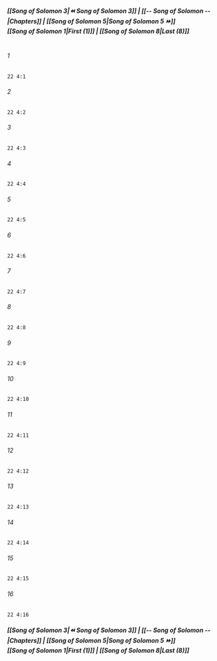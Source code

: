 
##### **[[Song of Solomon 3|⏪ Song of Solomon 3]] | [[-- Song of Solomon --|Chapters]] | [[Song of Solomon 5|Song of Solomon 5 ⏩]]**<br>**[[Song of Solomon 1|First (1)]] | [[Song of Solomon 8|Last (8)]]**<br><br>

###### 1
``` verse
22 4:1
```
###### 2
``` verse
22 4:2
```
###### 3
``` verse
22 4:3
```
###### 4
``` verse
22 4:4
```
###### 5
``` verse
22 4:5
```
###### 6
``` verse
22 4:6
```
###### 7
``` verse
22 4:7
```
###### 8
``` verse
22 4:8
```
###### 9
``` verse
22 4:9
```
###### 10
``` verse
22 4:10
```
###### 11
``` verse
22 4:11
```
###### 12
``` verse
22 4:12
```
###### 13
``` verse
22 4:13
```
###### 14
``` verse
22 4:14
```
###### 15
``` verse
22 4:15
```
###### 16
``` verse
22 4:16
```

##### **[[Song of Solomon 3|⏪ Song of Solomon 3]] | [[-- Song of Solomon --|Chapters]] | [[Song of Solomon 5|Song of Solomon 5 ⏩]]**<br>**[[Song of Solomon 1|First (1)]] | [[Song of Solomon 8|Last (8)]]**
